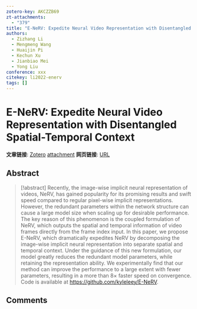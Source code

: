 ```yaml
---
zotero-key: AKCZZB69
zt-attachments:
  - "379"
title: "E-NeRV: Expedite Neural Video Representation with Disentangled Spatial-Temporal Context"
authors:
  - Zizhang Li
  - Mengmeng Wang
  - Huaijin Pi
  - Kechun Xu
  - Jianbiao Mei
  - Yong Liu
conference: xxx
citekey: li2022-enerv
tags: []
---
```

# E-NeRV: Expedite Neural Video Representation with Disentangled Spatial-Temporal Context

**文章链接**: [Zotero](zotero://select/library/items/AKCZZB69) [attachment](<file:///home/ilot/Zotero/storage/M4EQSUPF/Li%20%E7%AD%89%20-%202022%20-%20E-NeRV%20Expedite%20Neural%20Video%20Representation%20with%20.pdf>)
**网页链接**: [URL](https://link.springer.com/10.1007/978-3-031-19833-5_16)
## Abstract

>[!abstract]
>Recently, the image-wise implicit neural representation of videos, NeRV, has gained popularity for its promising results and swift speed compared to regular pixel-wise implicit representations. However, the redundant parameters within the network structure can cause a large model size when scaling up for desirable performance. The key reason of this phenomenon is the coupled formulation of NeRV, which outputs the spatial and temporal information of video frames directly from the frame index input. In this paper, we propose E-NeRV, which dramatically expedites NeRV by decomposing the image-wise implicit neural representation into separate spatial and temporal context. Under the guidance of this new formulation, our model greatly reduces the redundant model parameters, while retaining the representation ability. We experimentally find that our method can improve the performance to a large extent with fewer parameters, resulting in a more than 8× faster speed on convergence. Code is available at https://github.com/kyleleey/E-NeRV.

## Comments

